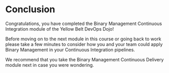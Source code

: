 # Conclusion

Congratulations, you have completed the Binary Management Continuous Integration module of the Yellow Belt DevOps Dojo!

Before moving on to the next module in this course or going back to work please take a few minutes to consider how you and your team could apply Binary Management in your Continuous Integration pipelines.

We recommend that you take the Binary Management Continuous Delivery module next in case you were wondering.
